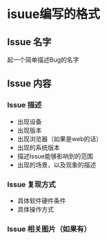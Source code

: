 # isuue编写的格式


## Issue 名字
起一个简单描述Bug的名字
## Issue 内容

### Issue 描述
- 出现设备
- 出现版本
- 出现浏览器（如果是web的话）
- 出现的系统版本
- 描述Issue能够影响到的范围
- 出现的场景，以及现象的描述


### Issue 复现方式
- 具体软件硬件条件
- 具体操作方式

### Issue 相关图片（如果有）
